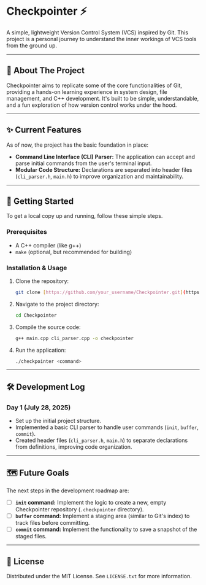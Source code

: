 # Checkpointer ⚡

A simple, lightweight Version Control System (VCS) inspired by Git. This project is a personal journey to understand the inner workings of VCS tools from the ground up.

---

## 🎯 About The Project

Checkpointer aims to replicate some of the core functionalities of Git, providing a hands-on learning experience in system design, file management, and C++ development. It's built to be simple, understandable, and a fun exploration of how version control works under the hood.

---

## ✨ Current Features

As of now, the project has the basic foundation in place:

* **Command Line Interface (CLI) Parser:** The application can accept and parse initial commands from the user's terminal input.
* **Modular Code Structure:** Declarations are separated into header files (`cli_parser.h`, `main.h`) to improve organization and maintainability.

---

## 🚀 Getting Started

To get a local copy up and running, follow these simple steps.

### Prerequisites

* A C++ compiler (like g++)
* `make` (optional, but recommended for building)

### Installation & Usage

1.  Clone the repository:
    ```sh
    git clone [https://github.com/your_username/Checkpointer.git](https://github.com/your_username/Checkpointer.git)
    ```
2.  Navigate to the project directory:
    ```sh
    cd Checkpointer
    ```
3.  Compile the source code:
    ```sh
    g++ main.cpp cli_parser.cpp -o checkpointer
    ```
4.  Run the application:
    ```sh
    ./checkpointer <command>
    ```

---

## 🛠️ Development Log

### Day 1 (July 28, 2025)
* Set up the initial project structure.
* Implemented a basic CLI parser to handle user commands (`init`, `buffer`, `commit`).
* Created header files (`cli_parser.h`, `main.h`) to separate declarations from definitions, improving code organization.

---

## 🗺️ Future Goals

The next steps in the development roadmap are:

* [ ] **`init` command:** Implement the logic to create a new, empty Checkpointer repository (`.checkpointer` directory).
* [ ] **`buffer` command:** Implement a staging area (similar to Git's index) to track files before committing.
* [ ] **`commit` command:** Implement the functionality to save a snapshot of the staged files.

---

## 📄 License

Distributed under the MIT License. See `LICENSE.txt` for more information.
